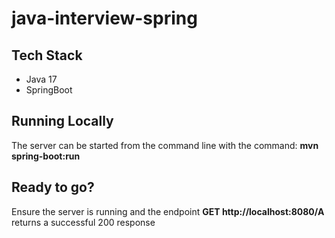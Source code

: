 # java-interview-spring

## Tech Stack

* Java 17
* SpringBoot

## Running Locally

The server can be started from the command line with the command: **mvn spring-boot:run**

## Ready to go?

Ensure the server is running and the endpoint **GET http://localhost:8080/A** returns a successful 200 response
